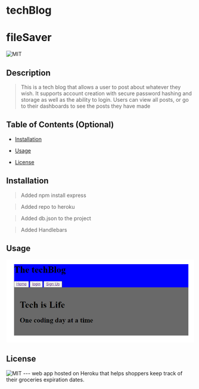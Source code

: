 # techBlog
# fileSaver

![MIT](https://img.shields.io/badge/license-MIT-brightgreen)

## Description

>This is a tech blog that allows a user to post about whatever they wish. It supports account creation with secure password hashing and storage as well as the ability to login. Users can view all posts, or go to their dashboards to see the posts they have made



## Table of Contents (Optional)

- [Installation](#installation)

- [Usage](#usage)

- [License](#license)


## Installation

>Added npm install express 

>Added repo to heroku 

>Added db.json to the project

>Added Handlebars




## Usage

 ![Test Image ](/public/css/TBtech.PNG)


## License

 ![MIT](https://img.shields.io/badge/license-MIT-brightgreen)
--- web app hosted on Heroku that helps shoppers keep track of their groceries expiration dates.

  
